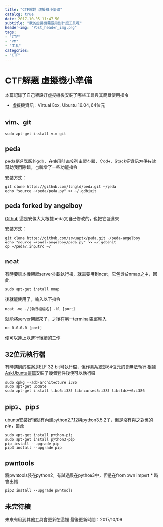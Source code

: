 ```yaml
---
title: "CTF解題 虛擬機小準備"
catalog: true
date: 2017-10-05 11:47:50
subtitle: "我的虛擬機需要用到什麼工具呢"
header-img: "Post_header_img.png"
tags:
- "CTF"
- "VM"
- "工具"
categories:
- "CTF"
---
```


# CTF解題 虛擬機小準備
本篇記錄了自己架設好虛擬機後安裝了哪些工具與其簡單使用指令
+ 虛擬機資訊：Virtual Box, Ubuntu 16.04, 64位元

## vim、git
```
sudo apt-get install vim git
```

## peda
[peda](https://github.com/longld/peda)是進階版的gdb，在使用時直接列出暫存器、Code、Stack等資訊方便有效幫助我們除錯，也新增了一些功能指令

安裝方式：
```
git clone https://github.com/longld/peda.git ~/peda
echo "source ~/peda/peda.py" >> ~/.gdbinit
```

## peda forked by angelboy
[Github](https://github.com/scwuaptx/peda) 這是安傑大大根據peda又自己修改的，也把它裝進來

安裝方式：
```
git clone https://github.com/scwuaptx/peda.git ~/peda-angelboy
echo "source ~/peda-angelboy/peda.py" >> ~/.gdbinit
cp ~/peda/.inputrc ~/
```

## ncat
有時要讓本機架起server掛載執行檔，就需要用到ncat，它包含於nmap之中，因此
```
sudo apt-get install nmap
```
後就能使用了，輸入以下指令
```
ncat -ve ./[執行檔檔名] -kl [port]
```
就能將server架起來了，之後在另一terminal視窗輸入
```
nc 0.0.0.0 [port]
```
便可以連上以進行後續的工作

## 32位元執行檔
有時遇到的檔案是ELF 32-bit可執行檔，但作業系統是64位元的會無法執行
根據[AskUbuntu這篇](https://askubuntu.com/questions/454253/how-to-run-32-bit-app-in-ubuntu-64-bit)安裝了幾個套件後便可以執行囉
```
sudo dpkg --add-architecture i386
sudo apt-get update
sudo apt-get install libc6:i386 libncurses5:i386 libstdc++6:i386
```

## pip2、pip3
ubuntu安裝好後就有內建python2.7.12與python3.5.2了，但是沒有與之對應的pip，因此
```
sudo apt-get install python-pip
sudo apt-get install python3-pip
pip install --upgrade pip
pip3 install --upgrade pip
```

## pwntools
將pwntools裝在python2，有試過裝在python3中，但是在from pwn import * 時會出錯
```
pip2 install --upgrade pwntools
```

## 未完待續
未來有用到其他工具會更新在這裡
最後更新時間：2017/10/09
